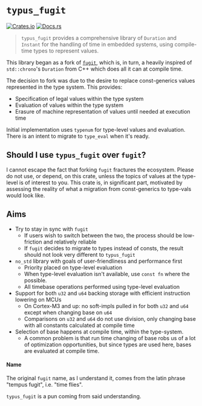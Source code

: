 # `typus_fugit`
[![Crates.io](https://img.shields.io/crates/v/typus_fugit.svg)](https://crates.io/crates/typus_fugit)
[![Docs.rs](https://img.shields.io/docsrs/typus_fugit)](https://docs.rs/typus_fugit)

> `typus_fugit` provides a comprehensive library of `Duration` and `Instant` for the handling of time in embedded systems, using compile-time types to represent values.

This library began as a fork of [`fugit`](https://github.com/korken89/fugit/tree/0ad21f78f7d0b4f691ba9c7445f93299039d9f54), which is, in turn, a heavily inspired of `std::chrono`'s `Duration` from C++ which does all it can at compile time.

The decision to fork was due to the desire to replace const-generics values represented in the type system. This provides:

- Specification of legal values within the type system
- Evaluation of values within the type system
- Erasure of machine representation of values until needed at execution time

Initial implementation uses `typenum` for type-level values and evaluation. There is an intent to migrate to `type_eval` when it's ready.

## Should I use `typus_fugit` over `fugit`?

I cannot escape the fact that forking `fugit` fractures the ecosystem. Please do not use, or depend, on this crate, unless the topics of values at the type-level is of interest to you. This crate is, in significant part, motivated by assessing the reality of what a migration from const-generics to type-vals would look like.

## Aims

* Try to stay in sync with `fugit`
  * If users wish to switch between the two, the process should be low-friction and relatively reliable
  * If `fugit` decides to migrate to types instead of consts, the result should not look very different to `typus_fugit`
* `no_std` library with goals of user-friendliness and performance first
  * Priority placed on type-level evaluation
  * When type-level evaluation isn't available, use `const fn` where the possible.
  * All timebase operations performed using type-level evaluation
* Support for both `u32` and `u64` backing storage with efficient instruction lowering on MCUs
  * On Cortex-M3 and up: no soft-impls pulled in for both `u32` and `u64` except when changing base on `u64`
  * Comparisons on `u32` and `u64` do not use division, only changing base with all constants calculated at compile time
* Selection of base happens at compile time, within the type-system.
  * A common problem is that run time changing of base robs us of a lot of optimization opportunities, but since types are used here, bases are evaluated at compile time.

#### Name

The original `fugit` name, as I understand it, comes from the latin phrase "tempus fugit", i.e. "time flies".

`typus_fugit` is a pun coming from said understanding.
